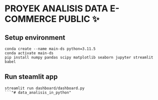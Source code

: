 # PROYEK ANALISIS DATA E-COMMERCE PUBLIC ✨

## Setup environment
```
conda create --name main-ds python=3.11.5
conda activate main-ds
pip install numpy pandas scipy matplotlib seaborn jupyter streamlit babel
```

## Run steamlit app
```
streamlit run dashboard/dashboard.py
```"# data_analisis_in_python"  
